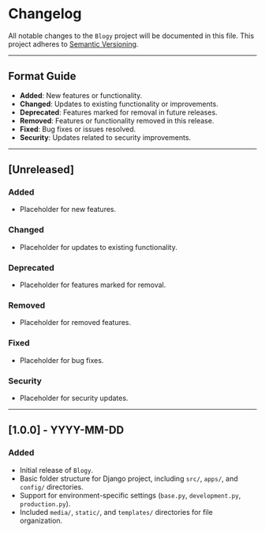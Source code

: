 # Changelog

All notable changes to the `Blogy` project will be documented in this file. This project adheres to [Semantic Versioning](https://semver.org/).

---

## Format Guide

- **Added**: New features or functionality.
- **Changed**: Updates to existing functionality or improvements.
- **Deprecated**: Features marked for removal in future releases.
- **Removed**: Features or functionality removed in this release.
- **Fixed**: Bug fixes or issues resolved.
- **Security**: Updates related to security improvements.

---

## [Unreleased]

### Added
- Placeholder for new features.

### Changed
- Placeholder for updates to existing functionality.

### Deprecated
- Placeholder for features marked for removal.

### Removed
- Placeholder for removed features.

### Fixed
- Placeholder for bug fixes.

### Security
- Placeholder for security updates.

---

## [1.0.0] - YYYY-MM-DD

### Added
- Initial release of `Blogy`.
- Basic folder structure for Django project, including `src/`, `apps/`, and `config/` directories.
- Support for environment-specific settings (`base.py`, `development.py`, `production.py`).
- Included `media/`, `static/`, and `templates/` directories for file organization.
